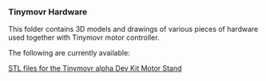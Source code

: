 ### Tinymovr Hardware

This folder contains 3D models and drawings of various pieces of hardware used together with Tinymovr motor controller.

The following are currently available:

[STL files for the Tinymovr alpha Dev Kit Motor Stand](motor_Stand/)